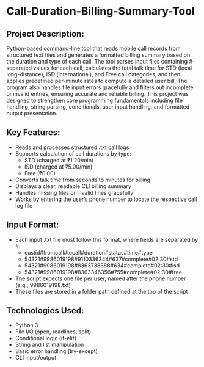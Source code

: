 # Call-Duration-Billing-Summary-Tool
## Project Description:
Python-based command-line tool that reads mobile call records from structured text files and generates a formatted billing summary based on the duration and type of each call. The tool parses input files containing #-separated values for each call, calculates the total talk time for STD (local long-distance), ISD (international), and Free call categories, and then applies predefined per-minute rates to compute a detailed user bill.
The program also handles file input errors gracefully and filters out incomplete or invalid entries, ensuring accurate and reliable billing. This project was designed to strengthen core programming fundamentals including file handling, string parsing, conditionals, user input handling, and formatted output presentation.

## Key Features:
- Reads and processes structured .txt call logs
- Supports calculation of call durations by type:
  - STD (charged at ₹1.20/min)
  - ISD (charged at ₹5.00/min)
  - Free (₹0.00)
- Converts talk time from seconds to minutes for billing
- Displays a clear, readable CLI billing summary
- Handles missing files or invalid lines gracefully
- Works by entering the user’s phone number to locate the respective call log file

## Input Format:
- Each input .txt file must follow this format, where fields are separated by #:
  - custid#fromcall#tocall#duration#status#time#type
  - 54321#9986019198#9110336344#637#complete#02:30#std
  - 54321#9986019198#8363738388#634#complete#02:30#isd
  - 54321#9986019198#8363346356#755#complete#02:30#free
- The script expects one file per user, named after the phone number (e.g., 9986019198.txt)
- These files are stored in a folder path defined at the top of the script

## Technologies Used:
- Python 3
- File I/O (open, readlines, split)
- Conditional logic (if-elif)
- String and list manipulation
- Basic error handling (try-except)
- CLI input/output

